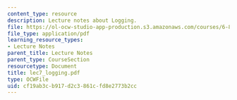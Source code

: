 ```yaml
---
content_type: resource
description: Lecture notes about Logging.
file: https://ol-ocw-studio-app-production.s3.amazonaws.com/courses/6-824-distributed-computer-systems-engineering-spring-2006/cf19ab3cb917d2c3861cfd8e2773b2cc_lec7_logging.pdf
file_type: application/pdf
learning_resource_types:
- Lecture Notes
parent_title: Lecture Notes
parent_type: CourseSection
resourcetype: Document
title: lec7_logging.pdf
type: OCWFile
uid: cf19ab3c-b917-d2c3-861c-fd8e2773b2cc
---
```

